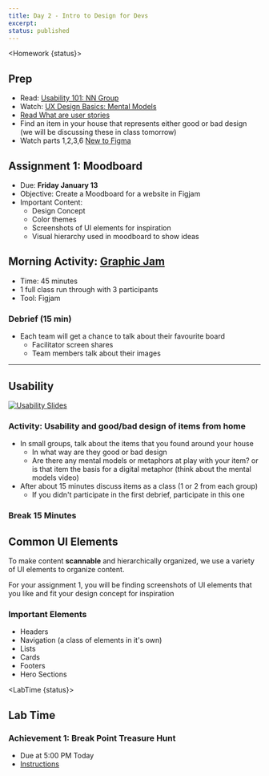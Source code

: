 ```yaml
---
title: Day 2 - Intro to Design for Devs
excerpt:
status: published
---
```


<script>

	import Homework from "$lib/components/Homework.svelte";
	import LessonPlan from "$lib/components/LessonPlan.svelte";
	import LabTime from "$lib/components/LabTime.svelte";

</script>

<Homework {status}>

## Prep

- Read: [Usability 101: NN Group](https://www.nngroup.com/articles/usability-101-introduction-to-usability/)
- Watch: [UX Design Basics: Mental Models](https://www.youtube.com/watch?v=9gM8K4ooavY)
- [Read What are user stories](https://www.atlassian.com/agile/project-management/user-stories)
- Find an item in your house that represents either good or bad design (we will be discussing these in class tomorrow)
- Watch parts 1,2,3,6 [New to Figma](https://www.youtube.com/playlist?list=PLXDU_eVOJTx7QHLShNqIXL1Cgbxj7HlN4)

</Homework>

## Assignment 1: Moodboard

- Due: **Friday January 13**
- Objective: Create a Moodboard for a website in Figjam
- Important Content:
  - Design Concept
  - Color themes
  - Screenshots of UI elements for inspiration
  - Visual hierarchy used in moodboard to show ideas

## Morning Activity: [Graphic Jam](https://gist.github.com/lilyx13/0e34897d7f01f96f68666438de00d347)

- Time: 45 minutes
- 1 full class run through with 3 participants
- Tool: Figjam

### Debrief (15 min)

- Each team will get a chance to talk about their favourite board
  - Facilitator screen shares
  - Team members talk about their images

---

## Usability

[![Usability Slides](/images/slides/usability-slides.png)](https://sait-wbdv.github.io/slides/w23/dsgn-270/usability)

### Activity: Usability and good/bad design of items from home

- In small groups, talk about the items that you found around your house
  - In what way are they good or bad design
  - Are there any mental models or metaphors at play with your item? or is that item the basis for a digital metaphor (think about the mental models video)
- After about 15 minutes discuss items as a class (1 or 2 from each group)
  - If you didn't participate in the first debrief, participate in this one

### Break 15 Minutes

## Common UI Elements

To make content **scannable** and hierarchically organized, we use a variety of UI elements to organize content.

For your assignment 1, you will be finding screenshots of UI elements that you like and fit your design concept for inspiration

### Important Elements

- Headers
- Navigation (a class of elements in it's own)
- Lists
- Cards
- Footers
- Hero Sections

<LabTime {status}>

## Lab Time

### Achievement 1: Break Point Treasure Hunt

- Due at 5:00 PM Today
- [Instructions](https://gist.github.com/lilyx13/dfadadedb6b3732ce7311c5f77de9943)

</LabTime>
